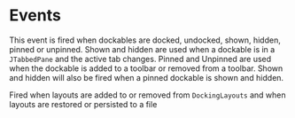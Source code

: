 # Events

<procedure title="DockingEvent" id="DockingEvent">
<p>This event is fired when dockables are docked, undocked, shown, hidden, pinned or unpinned. Shown and hidden are used when a dockable is in a <code>JTabbedPane</code> and the active tab changes. Pinned and Unpinned are used when the dockable is added to a toolbar or removed from a toolbar. Shown and hidden will also be fired when a pinned dockable is shown and hidden.</p>
</procedure>
<procedure title="DockingLayoutEvent" id="DockingLayoutEvent">
<p>Fired when layouts are added to or removed from <code>DockingLayouts</code> and when layouts are restored or persisted to a file</p>
</procedure>